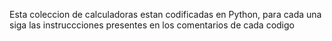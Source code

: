 Esta coleccion de calculadoras estan codificadas en Python, para cada una siga las instruccciones presentes en los comentarios de cada codigo
